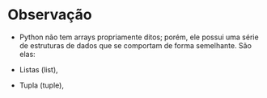 # Observação

* Python não tem arrays propriamente ditos; porém, ele possui uma série de estruturas de dados que se comportam de forma semelhante. São elas:

* Listas (list),
* Tupla (tuple),